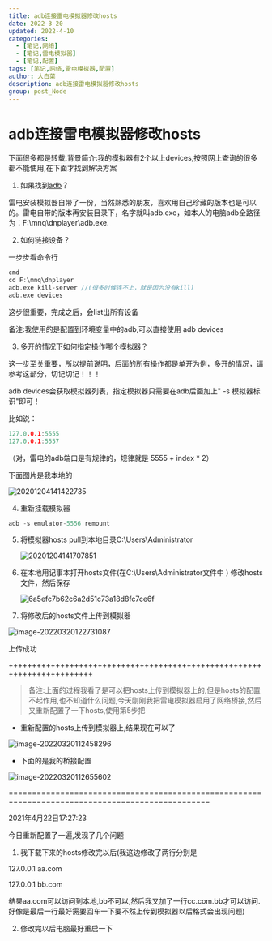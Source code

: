 ```yaml
---
title: adb连接雷电模拟器修改hosts
date: 2022-3-20
updated: 2022-4-10
categories: 
  - [笔记,网络]
  - [笔记,雷电模拟器]
  - [笔记,配置]
tags: [笔记,网络,雷电模拟器,配置]
author: 大白菜
description: adb连接雷电模拟器修改hosts
group: post_Node
---
```


# **adb连接雷电模拟器修改hosts**

下面很多都是转载,背景简介:我的模拟器有2个以上devices,按照网上查询的很多都不能使用,在下面才找到解决方案

1. 如果找到[adb](https://so.csdn.net/so/search?q=adb&spm=1001.2101.3001.7020)？

雷电安装模拟器自带了一份，当然熟悉的朋友，喜欢用自己珍藏的版本也是可以的。雷电自带的版本再安装目录下，名字就叫adb.exe，如本人的电脑adb全路径为：F:\mnq\dnplayer\adb.exe.

2. 如何链接设备？

一步步看命令行

```go
cmd
cd F:\mnq\dnplayer
adb.exe kill-server //(很多时候连不上，就是因为没有kill)
adb.exe devices
```

这步很重要，完成之后，会list出所有设备

备注:我使用的是配置到环境变量中的adb,可以直接使用 adb devices

3. 多开的情况下如何指定操作哪个模拟器？

这一步至关重要，所以提前说明，后面的所有操作都是单开为例，多开的情况，请参考这部分，切记切记！！！

adb devices会获取模拟器列表，指定模拟器只需要在adb后面加上" -s 模拟器标识"即可！

比如说：

```go
127.0.0.1:5555
127.0.0.1:5557
```

（对，雷电的adb端口是有规律的，规律就是 5555 + index * 2）

下面图片是我本地的

![20201204141422735](http://reqj6ffi8.hn-bkt.clouddn.com/blogimages/20201204141422735.png)

4. 重新挂载模拟器   

```go
adb -s emulator-5556 remount
```

5. 将模拟器hosts pull到本地目录C:\Users\Administrator

   ![20201204141707851](http://reqj6ffi8.hn-bkt.clouddn.com/blogimages/20201204141707851.png)

6. 在本地用记事本打开hosts文件(在C:\Users\Administrator文件中 ) 修改hosts文件，然后保存

   ![6a5efc7b62c6a2d51c73a18d8fc7ce6f](http://reqj6ffi8.hn-bkt.clouddn.com/blogimages/6a5efc7b62c6a2d51c73a18d8fc7ce6f.png)

7. 将修改后的hosts文件上传到模拟器

![image-20220320122731087](http://reqj6ffi8.hn-bkt.clouddn.com/blogimages/image-20220320122731087.png)

上传成功

++++++++++++++++++++++++++++++++++++++++++++++++++++++++++++++++++++++++

> 备注:上面的过程我看了是可以把hosts上传到模拟器上的,但是hosts的配置不起作用,也不知道什么问题,今天刚刚我把雷电模拟器启用了网络桥接,然后又重新配置了一下hosts,使用第5步把

- 重新配置的hosts上传到模拟器上,结果现在可以了

![image-20220320112458296](http://reqj6ffi8.hn-bkt.clouddn.com/blogimages/image-20220320112458296.png)

- 下面的是我的桥接配置

![image-20220320112655602](http://reqj6ffi8.hn-bkt.clouddn.com/blogimages/image-20220320112655602.png)

=================================================================================================

2021年4月22日17:27:23

今日重新配置了一遍,发现了几个问题

1. 我下载下来的hosts修改完以后(我这边修改了两行分别是 

127.0.0.1 aa.com 

127.0.0.1 bb.com

结果aa.com可以访问到本地,bb不可以,然后我又加了一行cc.com.bb才可以访问.好像是最后一行最好需要回车一下要不然上传到模拟器以后格式会出现问题)

2. 修改完以后电脑最好重启一下